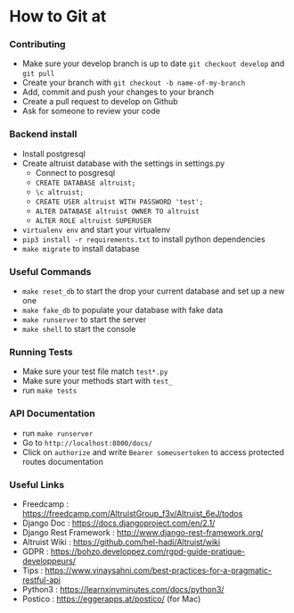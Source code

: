 # How to Git at

### Contributing

+ Make sure your develop branch is up to date ```git checkout develop``` and ```git pull```
+ Create your branch with ```git checkout -b name-of-my-branch```
+ Add, commit and push your changes to your branch
+ Create a pull request to develop on Github
+ Ask for someone to review your code

### Backend install

+ Install postgresql
+ Create altruist database with the settings in settings.py
    + Connect to posgresql
    + ```CREATE DATABASE altruist;```
    + ```\c altruist;```
    + ```CREATE USER altruist WITH PASSWORD 'test';```
    + ```ALTER DATABASE altruist OWNER TO altruist```
    + ```ALTER ROLE altruist SUPERUSER```
+ ```virtualenv env``` and start your virtualenv
+ ```pip3 install -r requirements.txt``` to install python dependencies
+ ```make migrate``` to install database

### Useful Commands

+ ```make reset_db``` to start the drop your current database and set up a new one
+ ```make fake_db``` to populate your database with fake data
+ ```make runserver``` to start the server
+ ```make shell``` to start the console

### Running Tests

+ Make sure your test file match ```test*.py```
+ Make sure your methods start with ```test_```
+ run ```make tests```

### API Documentation

+ run ```make runserver```
+ Go to ```http://localhost:8000/docs/```
+ Click on `authorize` and write ```Bearer someusertoken``` to access protected routes documentation

### Useful Links

+ Freedcamp : https://freedcamp.com/AltruistGroup_f3v/Altruist_6eJ/todos
+ Django Doc : https://docs.djangoproject.com/en/2.1/
+ Django Rest Framework : http://www.django-rest-framework.org/
+ Altruist Wiki : https://github.com/hel-hadi/Altruist/wiki
+ GDPR : https://bohzo.developpez.com/rgpd-guide-pratique-developpeurs/
+ Tips : https://www.vinaysahni.com/best-practices-for-a-pragmatic-restful-api
+ Python3 : https://learnxinyminutes.com/docs/python3/
+ Postico : https://eggerapps.at/postico/ (for Mac)
